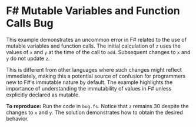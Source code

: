 # F# Mutable Variables and Function Calls Bug

This example demonstrates an uncommon error in F# related to the use of mutable variables and function calls.  The initial calculation of `z` uses the values of `x` and `y` at the time of the call to `add`. Subsequent changes to `x` and `y` do not update `z`.

This is different from other languages where such changes might reflect immediately, making this a potential source of confusion for programmers new to F#'s immutable nature by default. The example highlights the importance of understanding the immutability of values in F# unless explicitly declared as mutable. 

**To reproduce:** Run the code in `bug.fs`. Notice that `z` remains 30 despite the changes to `x` and `y`. The solution demonstrates how to obtain the desired behavior.
